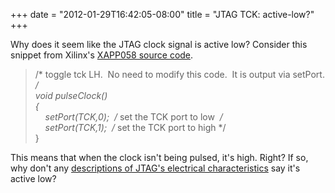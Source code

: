 ﻿+++
date = "2012-01-29T16:42:05-08:00"
title = "JTAG TCK: active-low?"
+++



Why does it seem like the JTAG clock signal is active low? Consider this
snippet from Xilinx's [XAPP058 source
code](https://github.com/sowbug/xapp058).

> /* toggle tck LH.  No need to modify this code.  It is output via setPort.
*/  
> void pulseClock()  
> {  
>     setPort(TCK,0);  /* set the TCK port to low  */  
>     setPort(TCK,1);  /* set the TCK port to high */  
> }

This means that when the clock isn't being pulsed, it's high. Right? If so,
why don't any [descriptions of JTAG's electrical
characteristics](http://en.wikipedia.org/wiki/Joint_Test_Action_Group#Electrical_characteristics)
say it's active low?

